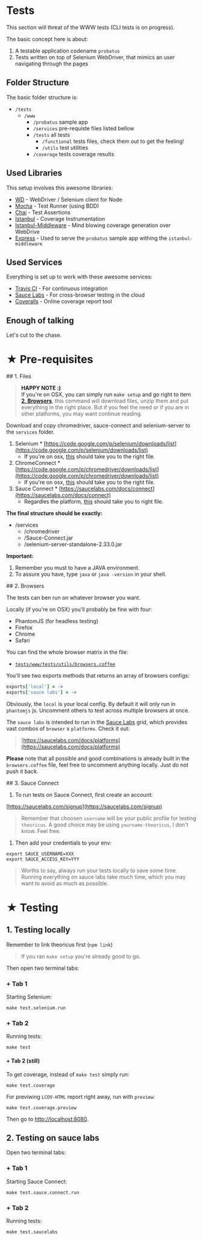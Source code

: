 # Tests

This section will threat of the WWW tests (CLI tests is on progress).

The basic concept here is about:

1. A testable application codename `probatus`
2. Tests written on top of Selenium WebDriver, that mimics an user navigating through the pages


## Folder Structure

The basic folder structure is:
     
 * `/tests`
   * `/www`
     * `/probatus` sample app
     * `/services` pre-requiste files listed bellow
     * `/tests` all tests
         * `/functional` tests files, check them out to get the feeling!
         * `/utils` test utilities
     * `/coverage` tests coverage results

## Used Libraries

This setup involves this awesome libraries:

* [WD](https://github.com/admc/wd) - WebDriver / Selenium client for Node
* [Mocha](https://github.com/visionmedia/mocha) - Test Runner (using BDD)
* [Chai](https://github.com/chaijs/chai) - Test Assertions
* [Istanbul](https://github.com/gotwarlost/istanbul) - Coverage Instrumentation
* [Istanbul-Middleware](https://github.com/gotwarlost/istanbul-middleware) - Mind blowing coverage generation over WebDrive
* [Express](https://github.com/visionmedia/express) - Used to serve the `probatus` sample app withing the `istanbul-middleware`

## Used Services

Everything is set up to work with these awesome services:

 * [Travis CI](http://travis-ci.org) - For continuous integration
 * [Sauce Labs](http://saucelabs.com) - For cross-browser testing in the cloud
 * [Coveralls](http://coveralls.io) - Online coverage report tool
 

## Enough of talking

Let's cut to the chase.

# ★ Pre-requisites

<a name="files"/>
## 1. Files

> **HAPPY NOTE :)**<br/>
> If you're on OSX, you can simply run `make setup` and go right to item **[2. Browsers](#browsers)**, this command will download files, unzip them and put everything in the right place. But if you feel the need or if you are in other platforms, you may want continue reading.

Download and copy chromedriver, sauce-connect and selenium-server to the
`services` folder.

  1. Selenium
    * [https://code.google.com/p/selenium/downloads/list](https://code.google.com/p/selenium/downloads/list)
    	* If you're on osx, [this](https://code.google.com/p/selenium/downloads/detail?name=selenium-server-2.33.0.zip&can=2&q=) should take you to the right file.
  1. ChromeConnect
  	* [https://code.google.com/p/chromedriver/downloads/list](https://code.google.com/p/chromedriver/downloads/list)
    	* If you're on osx, [this](https://code.google.com/p/chromedriver/downloads/detail?name=chromedriver_mac_26.0.1383.0.zip&can=2&q=) should take you to the right file.
  1. Sauce Connect
  	* [https://saucelabs.com/docs/connect](https://saucelabs.com/docs/connect)
	  	* Regardles the platform, [this](http://saucelabs.com/downloads/Sauce-Connect-latest.zip) should take you to right file.

**The final structure should be exactly:**

  * /services
    * /chromedriver
    * /Sauce-Connect.jar
    * /selenium-server-standalone-2.33.0.jar

**Important:**

 1. Remember you must to have a JAVA environment.
 1. To assure you have, type `java` or `java -version` in your shell.

<a name="browsers"/>
## 2. Browsers

The tests can ben run on whatever browser you want.

Locally (if you're on OSX) you'll probably be fine with four:
 * PhantomJS (for headless testing)
 * Firefox
 * Chrome
 * Safari

You can find the whole browser matrix in the file:

 * [`tests/www/tests/utils/browsers.coffee`](https://github.com/serpentem/theoricus/blob/master/tests/www/tests/utils/browsers.coffee)

You'll see two exports methods that returns an array of browsers configs:

````coffeescript
exports['local'] = ->
exports['sauce labs'] = ->
````

Obviously, the `local` is your local config. By default it will only run in `phantomjs` js. Uncomment others to test across multiple browsers at once.

The `sauce labs` is intended to run in the [Sauce Labs](http://saucelabs.com) grid, which provides vast combos of `browser` x `platforms`. Check it out:
> [https://saucelabs.com/docs/platforms](https://saucelabs.com/docs/platforms)

**Please** note that all possible and good combinations is already built in the `browsers.coffee` file, feel free to uncomment anything locally. Just do not push it back.


<a name="sauce-connect"/>
## 3. Sauce Connect

1. To run tests on Sauce Connect, first create an account:

[https://saucelabs.com/signup](https://saucelabs.com/signup)
> Remember that choosen `username` will be your public profile for testing `theoricus`. A good choice may be using `yourname-theoricus`, I don't know. Feel free.

1. Then add your credentials to your env:

````
export SAUCE_USERNAME=XXX
export SAUCE_ACCESS_KEY=YYY
````

> Worths to say, always run your tests locally to save some time. Running everything on sauce labs take much time, which you may want to avoid as much as possible.

# ★ Testing

## 1. Testing locally

Remember to link theoricus first (`npm link`)
> If you ran `make setup` you're already good to go.

Then open two terminal tabs:

### + Tab 1

Starting Selenium:

````
make test.selenium.run
````

### + Tab 2

Running tests:

````
make test
````

#### + Tab 2 (still)

To get coverage, instead of `make test` simply run:

````
make test.coverage
````

For previwing `LCOV-HTML` report right away, run with `preview`:


````
make test.coverage.preview
````

Then go to [http://localhost:8080](http://localhost:8080).


## 2. Testing on sauce labs

Open two terminal tabs:

### + Tab 1

Starting Sauce Connect:

````
make test.sauce.connect.run
````

### + Tab 2

Running tests:

````
make test.saucelabs
````
